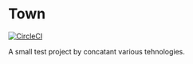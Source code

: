# Town
[![CircleCI](https://circleci.com/gh/shuripa/Town/tree/master.svg?style=svg)](https://circleci.com/gh/shuripa/Town/tree/master)

A small tеst project by concatant various tehnologies.
